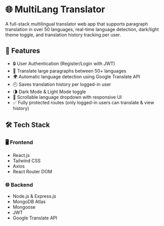 # 🌐 MultiLang Translator

A full-stack multilingual translator web app that supports paragraph translation in over 50 languages, real-time language detection, dark/light theme toggle, and translation history tracking per user.

## 🚀 Features
- 🔒 User Authentication (Register/Login with JWT)
- 📝 Translate large paragraphs between 50+ languages
- 🌍 Automatic language detection using Google Translate API
- 🕘 Saves translation history per logged-in user
- 🌗 Dark Mode & Light Mode toggle
- 📜 Scrollable language dropdown with responsive UI
- ✅ Fully protected routes (only logged-in users can translate & view history)

## 🛠 Tech Stack

### 🖥 Frontend
- React.js
- Tailwind CSS
- Axios
- React Router DOM

### 🌐 Backend
- Node.js & Express.js
- MongoDB Atlas
- Mongoose
- JWT
- Google Translate API
